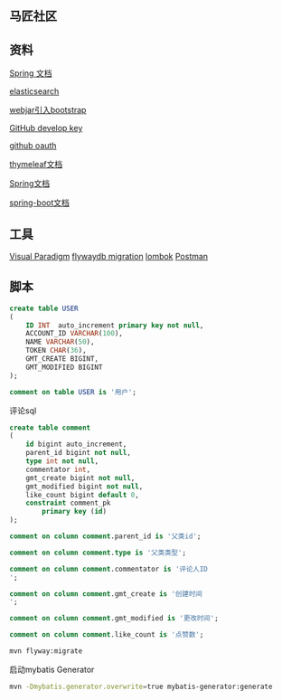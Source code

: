 ## 马匠社区

## 资料 
[Spring 文档](https://spring.io/guides)

[elasticsearch](http://elasticsearch.cn/explore)

[webjar引入bootstrap](https://www.baeldung.com/maven-webjars)

[GitHub develop key](https://github.com/supertange/community/settings/keys)

[github oauth](https://developer.github.com/apps/building-oauth-apps/creating-an-oauth-app/)

[thymeleaf文档](https://www.thymeleaf.org/doc/tutorials/3.0/usingthymeleaf.html#a-multi-language-welcome)

[Spring文档](https://docs.spring.io/spring/docs/5.2.2.RELEASE/spring-framework-reference/web.html)

[spring-boot文档](https://docs.spring.io/spring-boot/docs/current-SNAPSHOT/reference/htmlsingle/)
## 工具
[Visual Paradigm](https://www.visual-paradigm.com)
[flywaydb migration](https://flywaydb.org)
[lombok](https://projectlombok.org)
[Postman]()
## 脚本
```sql
create table USER
(
    ID INT  auto_increment primary key not null,
    ACCOUNT_ID VARCHAR(100),
    NAME VARCHAR(50),
    TOKEN CHAR(36),
    GMT_CREATE BIGINT,
    GMT_MODIFIED BIGINT
);

comment on table USER is '用户';
```
评论sql
```sql
create table comment
(
	id bigint auto_increment,
	parent_id bigint not null,
	type int not null,
	commentator int,
	gmt_create bigint not null,
	gmt_modified bigint not null,
	like_count bigint default 0,
	constraint comment_pk
		primary key (id)
);

comment on column comment.parent_id is '父类id';

comment on column comment.type is '父类类型';

comment on column comment.commentator is '评论人ID
';

comment on column comment.gmt_create is '创建时间
';

comment on column comment.gmt_modified is '更改时间';

comment on column comment.like_count is '点赞数';


```

```bash
mvn flyway:migrate
```
启动mybatis Generator
```bash
mvn -Dmybatis.generator.overwrite=true mybatis-generator:generate
```
